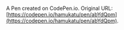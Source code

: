 # 

A Pen created on CodePen.io. Original URL: [https://codepen.io/hamukatu/pen/abYdQpm](https://codepen.io/hamukatu/pen/abYdQpm).

